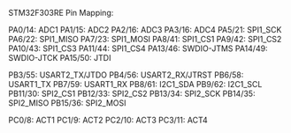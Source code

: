 STM32F303RE Pin Mapping:

PA0/14:  ADC1
PA1/15:  ADC2
PA2/16:  ADC3
PA3/16:  ADC4
PA5/21:  SPI1_SCK
PA6/22:  SPI1_MISO
PA7/23:  SPI1_MOSI
PA8/41:  SPI1_CS1
PA9/42:  SPI1_CS2
PA10/43: SPI1_CS3
PA11/44: SPI1_CS4
PA13/46: SWDIO-JTMS
PA14/49: SWDIO-JTCK
PA15/50: JTDI

PB3/55:  USART2_TX/JTDO
PB4/56:  USART2_RX/JTRST
PB6/58:  USART1_TX
PB7/59:  USART1_RX
PB8/61:  I2C1_SDA
PB9/62:  I2C1_SCL
PB11/30: SPI2_CS1
PB12/33: SPI2_CS2
PB13/34: SPI2_SCK
PB14/35: SPI2_MISO
PB15/36: SPI2_MOSI

PC0/8:   ACT1
PC1/9:   ACT2
PC2/10:  ACT3
PC3/11:  ACT4
